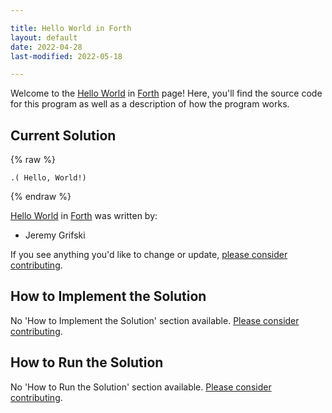```yaml
---

title: Hello World in Forth
layout: default
date: 2022-04-28
last-modified: 2022-05-18

---
```


Welcome to the [Hello World](https://sampleprograms.io/projects/hello-world) in [Forth](https://sampleprograms.io/languages/forth) page! Here, you'll find the source code for this program as well as a description of how the program works.

## Current Solution

{% raw %}

```forth
.( Hello, World!)
```

{% endraw %}

[Hello World](https://sampleprograms.io/projects/hello-world) in [Forth](https://sampleprograms.io/languages/forth) was written by:

- Jeremy Grifski

If you see anything you'd like to change or update, [please consider contributing](https://github.com/TheRenegadeCoder/sample-programs).

## How to Implement the Solution

No 'How to Implement the Solution' section available. [Please consider contributing](https://github.com/TheRenegadeCoder/sample-programs-website).

## How to Run the Solution

No 'How to Run the Solution' section available. [Please consider contributing](https://github.com/TheRenegadeCoder/sample-programs-website).